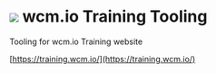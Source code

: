 <img src="https://wcm.io/images/favicon-16@2x.png"/> wcm.io Training Tooling
======

Tooling for wcm.io Training website

[https://training.wcm.io/](https://training.wcm.io/)
